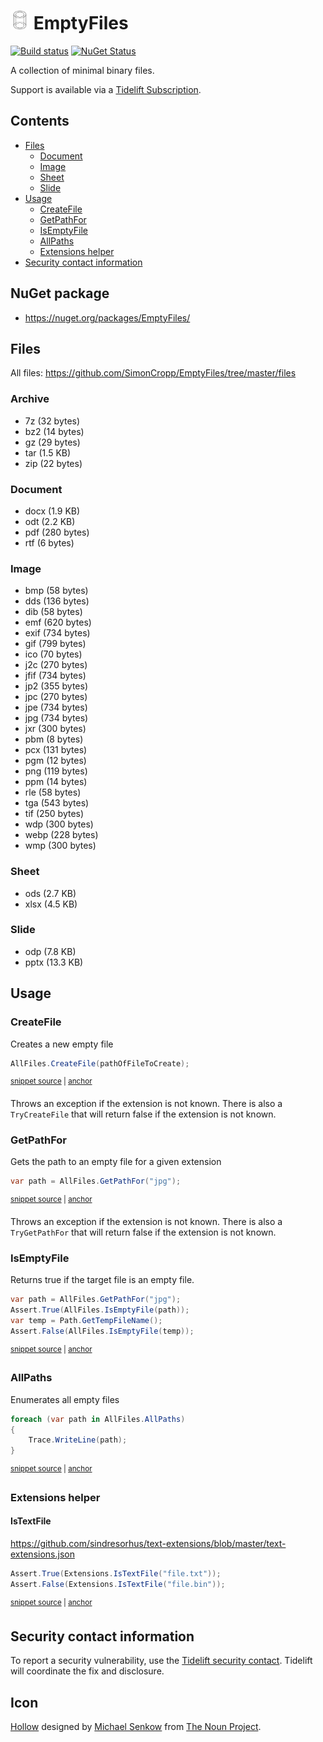 <!--
GENERATED FILE - DO NOT EDIT
This file was generated by [MarkdownSnippets](https://github.com/SimonCropp/MarkdownSnippets).
Source File: /readme.source.md
To change this file edit the source file and then run MarkdownSnippets.
-->

# <img src="/src/icon.png" height="30px"> EmptyFiles

[![Build status](https://ci.appveyor.com/api/projects/status/4mrhpal9rwtqajws/branch/master?svg=true)](https://ci.appveyor.com/project/SimonCropp/EmptyFiles)
[![NuGet Status](https://img.shields.io/nuget/v/EmptyFiles.svg?label=EmptyFiles)](https://www.nuget.org/packages/EmptyFiles/)

A collection of minimal binary files.

Support is available via a [Tidelift Subscription](https://tidelift.com/subscription/pkg/nuget-emptyfiles?utm_source=nuget-emptyfiles&utm_medium=referral&utm_campaign=enterprise).

<!-- toc -->
## Contents

  * [Files](#files)
    * [Document](#document)
    * [Image](#image)
    * [Sheet](#sheet)
    * [Slide](#slide)
  * [Usage](#usage)
    * [CreateFile](#createfile)
    * [GetPathFor](#getpathfor)
    * [IsEmptyFile](#isemptyfile)
    * [AllPaths](#allpaths)
    * [Extensions helper](#extensions-helper)
  * [Security contact information](#security-contact-information)<!-- endtoc -->


## NuGet package

 * https://nuget.org/packages/EmptyFiles/


## Files

All files: https://github.com/SimonCropp/EmptyFiles/tree/master/files

### Archive <!-- include: extensions. path: /src/EmptyFiles.Tests/extensions.include.md -->

  * 7z (32 bytes)
  * bz2 (14 bytes)
  * gz (29 bytes)
  * tar (1.5 KB)
  * zip (22 bytes)
### Document

  * docx (1.9 KB)
  * odt (2.2 KB)
  * pdf (280 bytes)
  * rtf (6 bytes)
### Image

  * bmp (58 bytes)
  * dds (136 bytes)
  * dib (58 bytes)
  * emf (620 bytes)
  * exif (734 bytes)
  * gif (799 bytes)
  * ico (70 bytes)
  * j2c (270 bytes)
  * jfif (734 bytes)
  * jp2 (355 bytes)
  * jpc (270 bytes)
  * jpe (734 bytes)
  * jpg (734 bytes)
  * jxr (300 bytes)
  * pbm (8 bytes)
  * pcx (131 bytes)
  * pgm (12 bytes)
  * png (119 bytes)
  * ppm (14 bytes)
  * rle (58 bytes)
  * tga (543 bytes)
  * tif (250 bytes)
  * wdp (300 bytes)
  * webp (228 bytes)
  * wmp (300 bytes)
### Sheet

  * ods (2.7 KB)
  * xlsx (4.5 KB)
### Slide

  * odp (7.8 KB)
  * pptx (13.3 KB) <!-- end include: extensions. path: /src/EmptyFiles.Tests/extensions.include.md -->


## Usage


### CreateFile

Creates a new empty file

<!-- snippet: CreateFile -->
<a id='snippet-createfile'/></a>
```cs
AllFiles.CreateFile(pathOfFileToCreate);
```
<sup><a href='/src/EmptyFiles.Tests/Tests.cs#L45-L47' title='File snippet `createfile` was extracted from'>snippet source</a> | <a href='#snippet-createfile' title='Navigate to start of snippet `createfile`'>anchor</a></sup>
<!-- endsnippet -->

Throws an exception if the extension is not known. There is also a `TryCreateFile` that will return false if the extension is not known.


### GetPathFor

Gets the path to an empty file for a given extension

<!-- snippet: GetPathFor -->
<a id='snippet-getpathfor'/></a>
```cs
var path = AllFiles.GetPathFor("jpg");
```
<sup><a href='/src/EmptyFiles.Tests/Tests.cs#L30-L32' title='File snippet `getpathfor` was extracted from'>snippet source</a> | <a href='#snippet-getpathfor' title='Navigate to start of snippet `getpathfor`'>anchor</a></sup>
<!-- endsnippet -->

Throws an exception if the extension is not known. There is also a `TryGetPathFor` that will return false if the extension is not known.


### IsEmptyFile

Returns true if the target file is an empty file.

<!-- snippet: IsEmptyFile -->
<a id='snippet-isemptyfile'/></a>
```cs
var path = AllFiles.GetPathFor("jpg");
Assert.True(AllFiles.IsEmptyFile(path));
var temp = Path.GetTempFileName();
Assert.False(AllFiles.IsEmptyFile(temp));
```
<sup><a href='/src/EmptyFiles.Tests/Tests.cs#L71-L76' title='File snippet `isemptyfile` was extracted from'>snippet source</a> | <a href='#snippet-isemptyfile' title='Navigate to start of snippet `isemptyfile`'>anchor</a></sup>
<!-- endsnippet -->


### AllPaths

Enumerates all empty files

<!-- snippet: AllPaths -->
<a id='snippet-allpaths'/></a>
```cs
foreach (var path in AllFiles.AllPaths)
{
    Trace.WriteLine(path);
}
```
<sup><a href='/src/EmptyFiles.Tests/Tests.cs#L87-L92' title='File snippet `allpaths` was extracted from'>snippet source</a> | <a href='#snippet-allpaths' title='Navigate to start of snippet `allpaths`'>anchor</a></sup>
<!-- endsnippet -->


### Extensions helper


#### IsTextFile

https://github.com/sindresorhus/text-extensions/blob/master/text-extensions.json

<!-- snippet: IsTextFile -->
<a id='snippet-istextfile'/></a>
```cs
Assert.True(Extensions.IsTextFile("file.txt"));
Assert.False(Extensions.IsTextFile("file.bin"));
```
<sup><a href='/src/EmptyFiles.Tests/ExtensionsTests.cs#L11-L14' title='File snippet `istextfile` was extracted from'>snippet source</a> | <a href='#snippet-istextfile' title='Navigate to start of snippet `istextfile`'>anchor</a></sup>
<!-- endsnippet -->


## Security contact information

To report a security vulnerability, use the [Tidelift security contact](https://tidelift.com/security). Tidelift will coordinate the fix and disclosure.


## Icon

[Hollow](https://thenounproject.com/term/hollow/51835/) designed by [Michael Senkow](https://thenounproject.com/mhsenkow/) from [The Noun Project](https://thenounproject.com).
